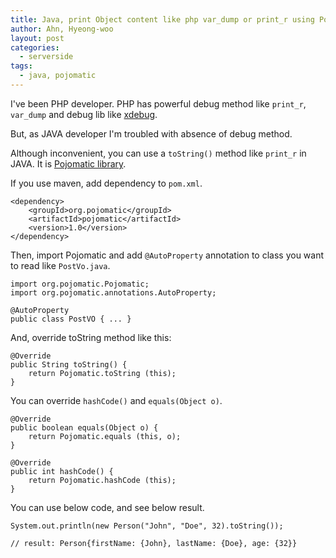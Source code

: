 ```yaml
---
title: Java, print Object content like php var_dump or print_r using Pojomatic
author: Ahn, Hyeong-woo
layout: post
categories:
  - serverside
tags:
  - java, pojomatic
---
```


I've been PHP developer. PHP has powerful debug method like `print_r`, `var_dump` and debug lib like [xdebug](http://xdebug.org/).

But, as JAVA developer I'm troubled with absence of debug method. 

Although inconvenient, you can use a `toString()` method like `print_r` in JAVA. It is [Pojomatic library](http://www.pojomatic.org/).

If you use maven, add dependency to `pom.xml`.

    <dependency>
        <groupId>org.pojomatic</groupId>
        <artifactId>pojomatic</artifactId>
        <version>1.0</version>
    </dependency>


Then, import Pojomatic and add `@AutoProperty` annotation to class you want to read like `PostVo.java`.

    import org.pojomatic.Pojomatic;
    import org.pojomatic.annotations.AutoProperty;

    @AutoProperty
    public class PostVO { ... }

And, override toString method like this:

    @Override
    public String toString() {
        return Pojomatic.toString (this);
    }

You can override `hashCode()` and `equals(Object o)`.

    @Override
    public boolean equals(Object o) {
        return Pojomatic.equals (this, o);
    }

    @Override
    public int hashCode() {
        return Pojomatic.hashCode (this);
    }

You can use below code, and see below result.

    System.out.println(new Person("John", "Doe", 32).toString());
    
    // result: Person{firstName: {John}, lastName: {Doe}, age: {32}}